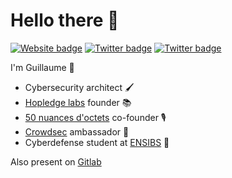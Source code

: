 # Hello there 👋

[![Website badge](https://img.shields.io/website?down_color=red&up_color=green&url=https%3A%2F%2Fhello.guillaume.engineer)](https://hello.guillaume.engineer)
[![Twitter badge](https://img.shields.io/twitter/follow/Sykursen?style=social)](https://twitter.com/Sykursen)
[![Twitter badge](https://img.shields.io/badge/LinkedIn-0077B5?style=social&logo=linkedin)](https://www.linkedin.com/in/guillaume-assier)

I'm Guillaume 🦎

- Cybersecurity architect 🖌️ 
- [Hopledge labs](https://www.hopledge.fr/) founder 📚 
- [50 nuances d'octets](https://50no.fr/) co-founder 🎙️
- [Crowdsec](https://www.crowdsec.net/) ambassador 🦙
- Cyberdefense student at [ENSIBS](https://www-ensibs.univ-ubs.fr/fr/index.html) 🧭

Also present on [Gitlab](https://gitlab.com/Sykursen) 
